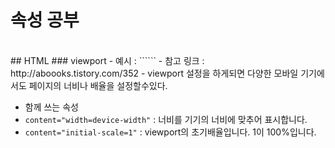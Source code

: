 # 속성 공부
<br>
## HTML
### viewport
- 예시 : ```<meta name="viewport" content="width=device-width, initial-scale=1">```
- 참고 링크 : http://aboooks.tistory.com/352  
- viewport 설정을 하게되면 다양한 모바일 기기에서도 페이지의 너비나 배율을 설정할수있다.

- 함께 쓰는 속성
 - ```content="width=device-width"``` : 너비를 기기의 너비에 맞추어 표시합니다.
 - ```content="initial-scale=1"``` : viewport의 초기배율입니다. 1이 100%입니다.
